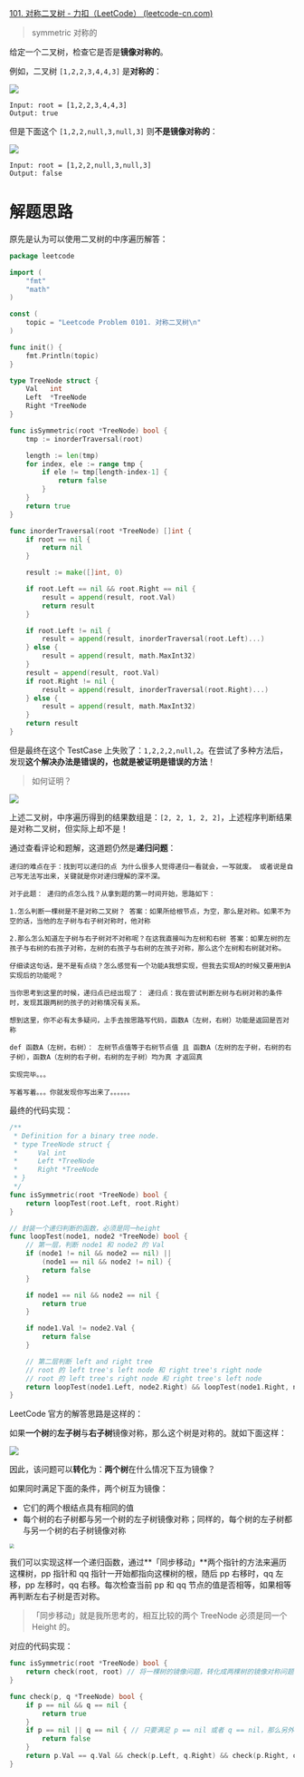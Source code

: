 [101. 对称二叉树 - 力扣（LeetCode） (leetcode-cn.com)](https://leetcode-cn.com/problems/symmetric-tree/)

> symmetric 对称的

给定一个二叉树，检查它是否是**镜像对称的**。

例如，二叉树 `[1,2,2,3,4,4,3]` 是**对称的**：

![](./Snipaste_2021-09-07_17-06-20.png)

~~~
Input: root = [1,2,2,3,4,4,3]
Output: true
~~~

但是下面这个 `[1,2,2,null,3,null,3]` 则**不是镜像对称的**：

![](./Snipaste_2021-09-07_17-07-08.png)

~~~
Input: root = [1,2,2,null,3,null,3]
Output: false
~~~

# 解题思路

原先是认为可以使用二叉树的中序遍历解答：

~~~go
package leetcode

import (
	"fmt"
	"math"
)

const (
	topic = "Leetcode Problem 0101. 对称二叉树\n"
)

func init() {
	fmt.Println(topic)
}

type TreeNode struct {
	Val   int
	Left  *TreeNode
	Right *TreeNode
}

func isSymmetric(root *TreeNode) bool {
	tmp := inorderTraversal(root)

	length := len(tmp)
	for index, ele := range tmp {
		if ele != tmp[length-index-1] {
			return false
		}
	}
	return true
}

func inorderTraversal(root *TreeNode) []int {
	if root == nil {
		return nil
	}

	result := make([]int, 0)

	if root.Left == nil && root.Right == nil {
		result = append(result, root.Val)
		return result
	}

	if root.Left != nil {
		result = append(result, inorderTraversal(root.Left)...)
	} else {
		result = append(result, math.MaxInt32)
	}
	result = append(result, root.Val)
	if root.Right != nil {
		result = append(result, inorderTraversal(root.Right)...)
	} else {
		result = append(result, math.MaxInt32)
	}
	return result
}
~~~

但是最终在这个 TestCase 上失败了：`1,2,2,2,null,2`。在尝试了多种方法后，发现**这个解决办法是错误的，也就是被证明是错误的方法**！

> 如何证明？

![](./Snipaste_2021-09-08_16-58-21.png)

上述二叉树，中序遍历得到的结果数组是：`[2, 2, 1, 2, 2]`，上述程序判断结果是对称二叉树，但实际上却不是！

通过查看评论和题解，这道题仍然是**递归问题**：

~~~
递归的难点在于：找到可以递归的点 为什么很多人觉得递归一看就会，一写就废。 或者说是自己写无法写出来，关键就是你对递归理解的深不深。

对于此题： 递归的点怎么找？从拿到题的第一时间开始，思路如下：

1.怎么判断一棵树是不是对称二叉树？ 答案：如果所给根节点，为空，那么是对称。如果不为空的话，当他的左子树与右子树对称时，他对称

2.那么怎么知道左子树与右子树对不对称呢？在这我直接叫为左树和右树 答案：如果左树的左孩子与右树的右孩子对称，左树的右孩子与右树的左孩子对称，那么这个左树和右树就对称。

仔细读这句话，是不是有点绕？怎么感觉有一个功能A我想实现，但我去实现A的时候又要用到A实现后的功能呢？

当你思考到这里的时候，递归点已经出现了： 递归点：我在尝试判断左树与右树对称的条件时，发现其跟两树的孩子的对称情况有关系。

想到这里，你不必有太多疑问，上手去按思路写代码，函数A（左树，右树）功能是返回是否对称

def 函数A（左树，右树）： 左树节点值等于右树节点值 且 函数A（左树的左子树，右树的右子树），函数A（左树的右子树，右树的左子树）均为真 才返回真

实现完毕。。。

写着写着。。。你就发现你写出来了。。。。。。
~~~

最终的代码实现：

~~~go
/**
 * Definition for a binary tree node.
 * type TreeNode struct {
 *     Val int
 *     Left *TreeNode
 *     Right *TreeNode
 * }
 */
func isSymmetric(root *TreeNode) bool {
	return loopTest(root.Left, root.Right)
}

// 封装一个递归判断的函数，必须是同一height
func loopTest(node1, node2 *TreeNode) bool {
    // 第一层，判断 node1 和 node2 的 Val
	if (node1 != nil && node2 == nil) ||
		(node1 == nil && node2 != nil) {
		return false
	}

	if node1 == nil && node2 == nil {
		return true
	}

	if node1.Val != node2.Val {
		return false
	}

    // 第二层判断 left and right tree
	// root 的 left tree's left node 和 right tree's right node
	// root 的 left tree's right node 和 right tree's left node
	return loopTest(node1.Left, node2.Right) && loopTest(node1.Right, node2.Left)
}
~~~

LeetCode 官方的解答思路是这样的：

如果**一个树**的**左子树**与**右子树**镜像对称，那么这个树是对称的。就如下面这样：

![](./Snipaste_2021-09-07_17-06-20.png)

因此，该问题可以**转化**为：**两个树**在什么情况下互为镜像？

如果同时满足下面的条件，两个树互为镜像：

- 它们的两个根结点具有相同的值
- 每个树的右子树都与另一个树的左子树镜像对称；同样的，每个树的左子树都与另一个树的右子树镜像对称

<img src="./Snipaste_2021-09-08_18-07-53.png" style="zoom:50%;" />



我们可以实现这样一个递归函数，通过**「同步移动」**两个指针的方法来遍历这棵树，pp 指针和 qq 指针一开始都指向这棵树的根，随后 pp 右移时，qq 左移，pp 左移时，qq 右移。每次检查当前 pp 和 qq 节点的值是否相等，如果相等再判断左右子树是否对称。

> 「同步移动」就是我所思考的，相互比较的两个 TreeNode 必须是同一个 Height 的。

对应的代码实现：

~~~go
func isSymmetric(root *TreeNode) bool {
    return check(root, root) // 将一棵树的镜像问题，转化成两棵树的镜像对称问题
}

func check(p, q *TreeNode) bool {
    if p == nil && q == nil {
        return true
    }
    if p == nil || q == nil { // 只要满足 p == nil 或者 q == nil，那么另外一个一定是 nil
        return false
    }
    return p.Val == q.Val && check(p.Left, q.Right) && check(p.Right, q.Left) 
}
~~~

